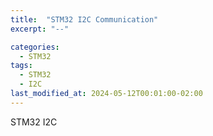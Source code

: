 ```yaml
---
title:  "STM32 I2C Communication"
excerpt: "--"

categories:
  - STM32
tags:
  - STM32
  - I2C
last_modified_at: 2024-05-12T00:01:00-02:00
---
```


STM32
I2C
